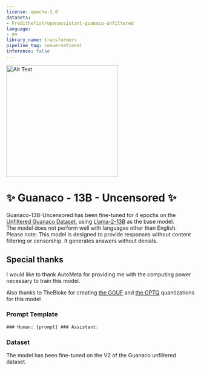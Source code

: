 ```yaml
---
license: apache-2.0
datasets:
- Fredithefish/openassistant-guanaco-unfiltered
language:
- en
library_name: transformers
pipeline_tag: conversational
inference: false
---
```


<img src="https://huggingface.co/Fredithefish/Guanaco-3B-Uncensored/resolve/main/Guanaco-Uncensored.jpg" alt="Alt Text" width="295"/>

# ✨ Guanaco - 13B - Uncensored ✨


Guanaco-13B-Uncensored has been fine-tuned for 4 epochs on the [Unfiltered Guanaco Dataset.](https://huggingface.co/datasets/Fredithefish/openassistant-guanaco-unfiltered) using [Llama-2-13B](https://hf.co/meta-llama/Llama-2-13b-hf) as the base model.
<br>The model does not perform well with languages other than English.
<br>Please note: This model is designed to provide responses without content filtering or censorship. It generates answers without denials.

## Special thanks
I would like to thank AutoMeta for providing me with the computing power necessary to train this model.

Also thanks to TheBloke for creating [the GGUF](https://huggingface.co/TheBloke/Guanaco-13B-Uncensored-GGUF) and [the GPTQ](https://huggingface.co/TheBloke/Guanaco-13B-Uncensored-GPTQ) quantizations for this model


### Prompt Template
```
### Human: {prompt} ### Assistant:
```

### Dataset
The model has been fine-tuned on the V2 of the Guanaco unfiltered dataset.